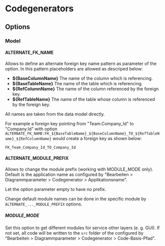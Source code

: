 # Codegenerators

## Options

### Model

#### ALTERNATE_FK_NAME

Allows to define an alternate foreign key name pattern as parameter of the option.
In this pattern placeholders are allowed as descriped below:

* **${BaseColumnName}** The name of the column which is referencing.
* **${BaseTableName}** The name of the table which is referencing.
* **${RefColumnName}** The name of the column referenced by the foreign key.
* **${RefTableName}** The name of the table whose column is referenced by the foreign key.

All names are taken from the data model directly.

For example a foreign key pointing from "Team.Company_Id" to "Company.Id" with option
```ALTERNATE_FK_NAME:FK_${BaseTableName}_${BaseColumnName}_TO_${RefTableName}_${RefColumnName}``` would create 
a foreign key as shown below:

```
FK_Team_Company_Id_TO_Company_Id
```

#### ALTERNATE_MODULE_PREFIX

Allows to change the module prefix (working with MODULE_MODE only). Default is the application name as configured by 
"Bearbeiten > Diagrammparameter > Codegenerator > Applikationsname".

Let the option parameter empty to have no prefix.

Change default module names can be done in the specific module by ``ALTERNATE_..._MODULE_PREFIX`` options.


##### MODULE_MODE

Set this option to get different modules for service other layers (e. g. GUI). If not set, all code will be written to
the ``src`` folder of the configured by "Bearbeiten > Diagrammparameter > Codegenerator > Code-Basis-Pfad".
